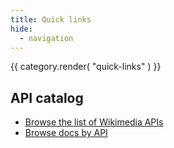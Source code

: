 ```yaml
---
title: Quick links
hide:
  - navigation
---
```

<!--Don't want to add additional superfluous md files for this section, so combining some templating and direct links -->

{{ category.render( "quick-links" ) }}

## API catalog

* [Browse the list of Wikimedia APIs](api-catalog.md)
* [Browse docs by API](browse-by-api.md)
